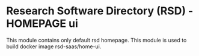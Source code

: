 
# Research Software Directory (RSD) - HOMEPAGE ui

This module contains only default rsd homepage. This module is used to build docker image rsd-saas/home-ui.
